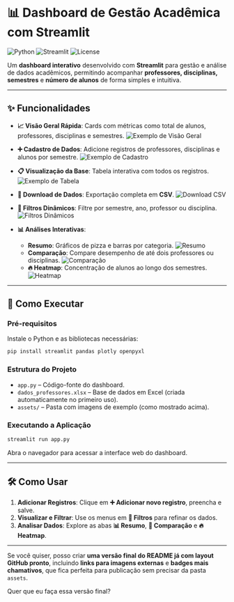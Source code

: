 # 📊 Dashboard de Gestão Acadêmica com Streamlit

![Python](https://img.shields.io/badge/python-3.10+-blue) ![Streamlit](https://img.shields.io/badge/streamlit-✔️-orange) ![License](https://img.shields.io/badge/license-MIT-green)

Um **dashboard interativo** desenvolvido com **Streamlit** para gestão e análise de dados acadêmicos, permitindo acompanhar **professores, disciplinas, semestres** e **número de alunos** de forma simples e intuitiva.

---

## ✨ Funcionalidades

* **📈 Visão Geral Rápida**: Cards com métricas como total de alunos, professores, disciplinas e semestres.
  ![Exemplo de Visão Geral](assets/overview.png)

* **➕ Cadastro de Dados**: Adicione registros de professores, disciplinas e alunos por semestre.
  ![Exemplo de Cadastro](assets/add_record.png)

* **📋 Visualização da Base**: Tabela interativa com todos os registros.
  ![Exemplo de Tabela](assets/data_table.png)

* **💾 Download de Dados**: Exportação completa em **CSV**.
  ![Download CSV](assets/download_csv.png)

* **🔎 Filtros Dinâmicos**: Filtre por semestre, ano, professor ou disciplina.
  ![Filtros Dinâmicos](assets/filters.png)

* **📊 Análises Interativas**:

  * **Resumo**: Gráficos de pizza e barras por categoria.
    ![Resumo](assets/summary.png)
  * **Comparação**: Compare desempenho de até dois professores ou disciplinas.
    ![Comparação](assets/comparison.png)
  * **🔥 Heatmap**: Concentração de alunos ao longo dos semestres.
    ![Heatmap](assets/heatmap.png)

---

## 🚀 Como Executar

### Pré-requisitos

Instale o Python e as bibliotecas necessárias:

```bash
pip install streamlit pandas plotly openpyxl
```

### Estrutura do Projeto

* `app.py` – Código-fonte do dashboard.
* `dados_professores.xlsx` – Base de dados em Excel (criada automaticamente no primeiro uso).
* `assets/` – Pasta com imagens de exemplo (como mostrado acima).

### Executando a Aplicação

```bash
streamlit run app.py
```

Abra o navegador para acessar a interface web do dashboard.

---

## 🛠️ Como Usar

1. **Adicionar Registros**: Clique em **➕ Adicionar novo registro**, preencha e salve.
2. **Visualizar e Filtrar**: Use os menus em **🔎 Filtros** para refinar os dados.
3. **Analisar Dados**: Explore as abas **📊 Resumo**, **📌 Comparação** e **🔥 Heatmap**.

---

Se você quiser, posso criar **uma versão final do README já com layout GitHub pronto**, incluindo **links para imagens externas** e **badges mais chamativos**, que fica perfeita para publicação sem precisar da pasta `assets`.

Quer que eu faça essa versão final?
